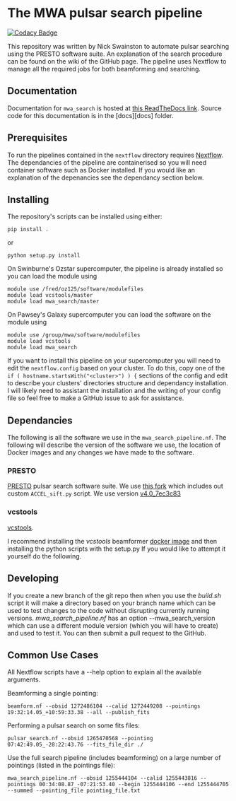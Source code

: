 # The MWA pulsar search pipeline

[![Codacy Badge](https://api.codacy.com/project/badge/Grade/eedca9f0fca94e7cb67b45059eee1da3)](https://www.codacy.com/app/NickSwainston/blindsearch_scripts?utm_source=github.com&amp;utm_medium=referral&amp;utm_content=NickSwainston/blindsearch_scripts&amp;utm_campaign=Badge_Grade)

This repository was written by Nick Swainston to automate pulsar searching using the PRESTO software suite. An explanation of the search procedure can be found on the wiki of the GitHub page. The pipeline uses Nextflow to manage all the required jobs for both beamforming and searching.

## Documentation

Documentation for `mwa_search` is hosted at [this ReadTheDocs link](https://mwa-search-cira.readthedocs.io/en/latest/).
Source code for this documentation is in the [docs][docs] folder.

## Prerequisites

To run the pipelines contained in the `nextflow` directory requires [Nextflow](https://www.nextflow.io/).
The dependancies of the pipeline are containerised so you will need container software such as Docker installed. If you would like an explanation of the depenancies see the dependancy section below.

## Installing

The repository's scripts can be installed using either:
```
pip install .
```
or
```
python setup.py install
```

On Swinburne's Ozstar supercomputer, the pipeline is already installed so you can load the module using
```
module use /fred/oz125/software/modulefiles
module load vcstools/master
module load mwa_search/master
```

On Pawsey's Galaxy supercomputer you can load the software on the module using
```
module use /group/mwa/software/modulefiles
module load vcstools
module load mwa_search
```

If you want to install this pipeline on your supercomputer you will need to edit the `nextflow.config` based on your cluster.
To do this, copy one of the `if ( hostname.startsWith("<cluster>") ) {` sections of the config
and edit to describe your clusters' directories structure and dependancy installation.
I will likely need to assistant the installation and the writing of your config file so feel free to make a GitHub issue to ask for assistance.


## Dependancies
The following is all the software we use in the `mwa_search_pipeline.nf`. The following will describe the version of the software we use, the location of Docker images and any changes we have made to the software.

### PRESTO
[PRESTO](https://github.com/scottransom/presto) pulsar search software suite.
We use [this fork](https://github.com/NickSwainston/presto) which includes out custom `ACCEL_sift.py` script.
We use version [v4.0_7ec3c83](https://hub.docker.com/repository/docker/nickswainston/presto/general)


### vcstools
[vcstools](https://github.com/CIRA-Pulsars-and-Transients-Group/vcstools).

I recommend installing the _vcstools_ beamformer [docker image](https://hub.docker.com/repository/docker/cirapulsarsandtransients/vcstools) and then installing the python scripts with the setup.py If you would like to attempt it yourself do the following.

## Developing
If you create a new branch of the git repo then when you use the _build.sh_ script it will make a directory based on your branch name which can be used to test changes to the code without disrupting currently running versions.
_mwa\_search\_pipeline.nf_ has an option --mwa_search_version which can use a different module version (which you will have to create) and used to test it.
You can then submit a pull request to the GitHub.

## Common Use Cases
All Nextflow scripts have a --help option to explain all the available arguments.

Beamforming a single pointing:
```
beamform.nf --obsid 1272486104 --calid 1272449208 --pointings 19:32:14.05_+10:59:33.38 --all --publish_fits
```

Performing a pulsar search on some fits files:
```
pulsar_search.nf --obsid 1265470568 --pointing 07:42:49.05_-28:22:43.76 --fits_file_dir ./
```

Use the full search pipeline (includes beamforming) on a large number of pointings (listed in the pointings file):
```
mwa_search_pipeline.nf --obsid 1255444104 --calid 1255443816 --pointings 00:34:08.87_-07:21:53.40 --begin 1255444106 --end 1255444705 --summed --pointing_file pointing_file.txt
```
